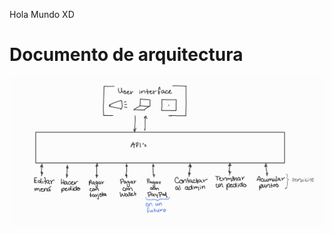 Hola Mundo XD

# Documento de arquitectura

![Documento de Arquitectura](https://github.com/0m4r1nIX2002/Mystery-Inc-proyecto/blob/patch-3/imagenArquitectura.jpg?raw=true)
